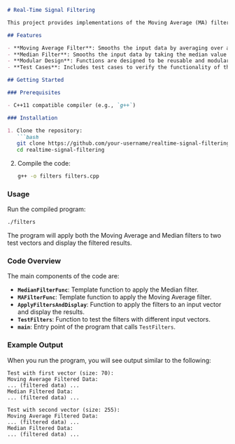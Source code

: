 ```markdown
# Real-Time Signal Filtering

This project provides implementations of the Moving Average (MA) filter and the Median filter in C++. These filters are applied to a series of signal data to smooth out noise and spikes. The project includes code to test these filters with different input vectors, including a vector of size 255.

## Features

- **Moving Average Filter**: Smooths the input data by averaging over a fixed number of previous samples.
- **Median Filter**: Smooths the input data by taking the median value over a fixed number of previous samples.
- **Modular Design**: Functions are designed to be reusable and modular.
- **Test Cases**: Includes test cases to verify the functionality of the filters.

## Getting Started

### Prerequisites

- C++11 compatible compiler (e.g., `g++`)

### Installation

1. Clone the repository:
   ```bash
   git clone https://github.com/your-username/realtime-signal-filtering.git
   cd realtime-signal-filtering
   ```

2. Compile the code:
   ```bash
   g++ -o filters filters.cpp
   ```

### Usage

Run the compiled program:
```bash
./filters
```

The program will apply both the Moving Average and Median filters to two test vectors and display the filtered results.

### Code Overview

The main components of the code are:

- **`MedianFilterFunc`**: Template function to apply the Median filter.
- **`MAFilterFunc`**: Template function to apply the Moving Average filter.
- **`ApplyFiltersAndDisplay`**: Function to apply the filters to an input vector and display the results.
- **`TestFilters`**: Function to test the filters with different input vectors.
- **`main`**: Entry point of the program that calls `TestFilters`.

### Example Output

When you run the program, you will see output similar to the following:

```
Test with first vector (size: 70):
Moving Average Filtered Data:
... (filtered data) ...
Median Filtered Data:
... (filtered data) ...

Test with second vector (size: 255):
Moving Average Filtered Data:
... (filtered data) ...
Median Filtered Data:
... (filtered data) ...
```
